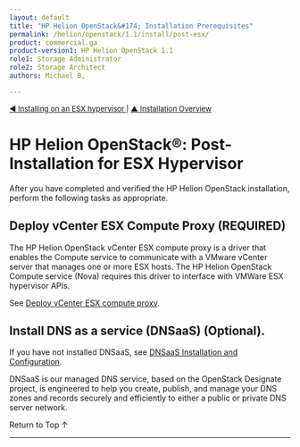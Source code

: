 ```yaml
---
layout: default
title: "HP Helion OpenStack&#174; Installation Prerequisites"
permalink: /helion/openstack/1.1/install/post-esx/
product: commercial.ga
product-version1: HP Helion OpenStack 1.1
role1: Storage Administrator
role2: Storage Architect
authors: Michael B, 

---
```

<!--UNDER REVISION-->


<script>

function PageRefresh {
onLoad="window.refresh"
}

PageRefresh();

</script>

<p style="font-size: small;"><a href="/helion/openstack/1.1/install/esx"> &#9664; Installing on an ESX hypervisor </a> | <a href="/helion/openstack/1.1/install/overview/test/">&#9650; Installation Overview</a>  </p> 


# HP Helion OpenStack&#174;: Post-Installation for ESX Hypervisor

After you have completed and verified the HP Helion OpenStack installation, perform the following tasks as appropriate.

## Deploy vCenter ESX Compute Proxy **(REQUIRED)**

The HP Helion OpenStack vCenter ESX compute proxy is a driver that enables the Compute service to communicate with a VMware vCenter server that manages one or more ESX hosts. The HP Helion OpenStack Compute service (Nova) requires this driver to interface with VMWare ESX hypervisor APIs.

See [Deploy vCenter ESX compute proxy](/helion/openstack/1.1/install/esx/proxy/).


## Install DNS as a service (DNSaaS) **(Optional)**.

If you have not installed DNSaaS, see [DNSaaS Installation and Configuration](/helion/openstack/1.1/install/dnsaas/).

DNSaaS is our managed DNS service, based on the OpenStack Designate project, is engineered to help you create, publish, and manage your DNS zones and records securely and efficiently to either a public or private DNS server network.


<a href="#top" style="padding:14px 0px 14px 0px; text-decoration: none;"> Return to Top &#8593; </a>



---
